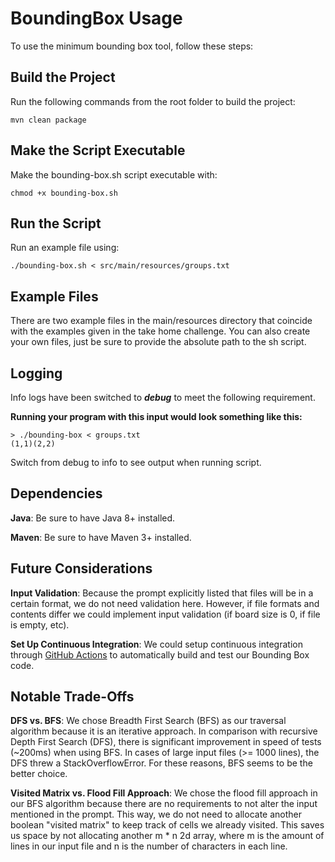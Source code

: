 # BoundingBox Usage

To use the minimum bounding box tool, follow these steps:

## Build the Project

Run the following commands from the root folder to build the project:
```
mvn clean package
```

## Make the Script Executable

Make the bounding-box.sh script executable with:
```
chmod +x bounding-box.sh
```
## Run the Script

Run an example file using:
```
./bounding-box.sh < src/main/resources/groups.txt
```

## Example Files

There are two example files in the main/resources directory that coincide with the examples given in the take home challenge.
You can also create your own files, just be sure to provide the absolute path to the sh script.

## Logging

Info logs have been switched to ***debug*** to meet the following requirement.

**Running your program with this input would look something like this:**
```
> ./bounding-box < groups.txt
(1,1)(2,2)
```

Switch from debug to info to see output when running script.

## Dependencies

**Java**: Be sure to have Java 8+ installed.

**Maven**: Be sure to have Maven 3+ installed.

## Future Considerations

**Input Validation**: Because the prompt explicitly listed that files will be in a certain format, we do not need validation here.
However, if file formats and contents differ we could implement input validation (if board size is 0, if file is empty, etc).

**Set Up Continuous Integration**: We could setup continuous integration through [GitHub Actions](https://docs.github.com/en/actions/use-cases-and-examples/building-and-testing/building-and-testing-java-with-maven) to automatically build and test our Bounding Box code.

## Notable Trade-Offs

**DFS vs. BFS**: We chose Breadth First Search (BFS) as our traversal algorithm because it is an iterative approach. In comparison
with recursive Depth First Search (DFS), there is significant improvement in speed of tests (~200ms) when using BFS. In cases of large input files
(>= 1000 lines), the DFS threw a StackOverflowError. For these reasons, BFS seems to be the better choice.

**Visited Matrix vs. Flood Fill Approach**: We chose the flood fill approach in our BFS algorithm because there are no requirements
to not alter the input mentioned in the prompt. This way, we do not need to allocate another boolean "visited matrix" to keep
track of cells we already visited. This saves us space by not allocating another m * n 2d array, where m is the amount of lines
in our input file and n is the number of characters in each line.
